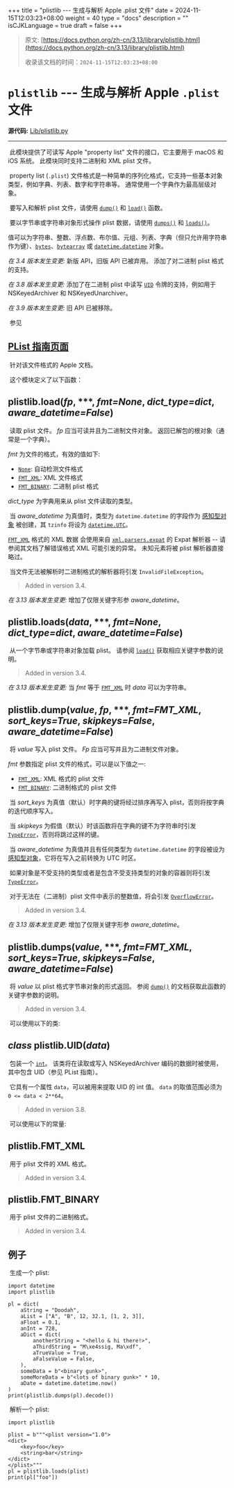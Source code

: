 +++
title = "plistlib --- 生成与解析 Apple .plist 文件"
date = 2024-11-15T12:03:23+08:00
weight = 40
type = "docs"
description = ""
isCJKLanguage = true
draft = false
+++

> 原文: [https://docs.python.org/zh-cn/3.13/library/plistlib.html](https://docs.python.org/zh-cn/3.13/library/plistlib.html)
>
> 收录该文档的时间：`2024-11-15T12:03:23+08:00`

# `plistlib` --- 生成与解析 Apple `.plist` 文件

**源代码:** [Lib/plistlib.py](https://github.com/python/cpython/tree/3.13/Lib/plistlib.py)

------

​	此模块提供了可读写 Apple "property list" 文件的接口，它主要用于 macOS 和 iOS 系统。 此模块同时支持二进制和 XML plist 文件。

​	property list (`.plist`) 文件格式是一种简单的序列化格式，它支持一些基本对象类型，例如字典、列表、数字和字符串等。 通常使用一个字典作为最高层级对象。

​	要写入和解析 plist 文件，请使用 [`dump()`](https://docs.python.org/zh-cn/3.13/library/plistlib.html#plistlib.dump) 和 [`load()`](https://docs.python.org/zh-cn/3.13/library/plistlib.html#plistlib.load) 函数。

​	要以字节串或字符串对象形式操作 plist 数据，请使用 [`dumps()`](https://docs.python.org/zh-cn/3.13/library/plistlib.html#plistlib.dumps) 和 [`loads()`](https://docs.python.org/zh-cn/3.13/library/plistlib.html#plistlib.loads)。

​	值可以为字符串、整数、浮点数、布尔值、元组、列表、字典（但只允许用字符串作为键）、[`bytes`](https://docs.python.org/zh-cn/3.13/library/stdtypes.html#bytes)、[`bytearray`](https://docs.python.org/zh-cn/3.13/library/stdtypes.html#bytearray) 或 [`datetime.datetime`](https://docs.python.org/zh-cn/3.13/library/datetime.html#datetime.datetime) 对象。

*在 3.4 版本发生变更:* 新版 API，旧版 API 已被弃用。 添加了对二进制 plist 格式的支持。

*在 3.8 版本发生变更:* 添加了在二进制 plist 中读写 [`UID`](https://docs.python.org/zh-cn/3.13/library/plistlib.html#plistlib.UID) 令牌的支持，例如用于 NSKeyedArchiver 和 NSKeyedUnarchiver。

*在 3.9 版本发生变更:* 旧 API 已被移除。

​	参见

## [PList 指南页面](https://developer.apple.com/library/archive/documentation/Cocoa/Conceptual/PropertyLists/)

​	针对该文件格式的 Apple 文档。

​	这个模块定义了以下函数：

## plistlib.**load**(*fp*, ***, *fmt=None*, *dict_type=dict*, *aware_datetime=False*)

​	读取 plist 文件。 *fp* 应当可读并且为二进制文件对象。 返回已解包的根对象（通常是一个字典）。

*fmt* 为文件的格式，有效的值如下:

- [`None`](https://docs.python.org/zh-cn/3.13/library/constants.html#None): 自动检测文件格式
- [`FMT_XML`](https://docs.python.org/zh-cn/3.13/library/plistlib.html#plistlib.FMT_XML): XML 文件格式
- [`FMT_BINARY`](https://docs.python.org/zh-cn/3.13/library/plistlib.html#plistlib.FMT_BINARY): 二进制 plist 格式

*dict_type* 为字典用来从 plist 文件读取的类型。

​	当 *aware_datetime* 为真值时，类型为 `datetime.datetime` 的字段作为 [感知型对象](https://docs.python.org/zh-cn/3.13/library/datetime.html#datetime-naive-aware) 被创建，其 `tzinfo` 将设为 [`datetime.UTC`](https://docs.python.org/zh-cn/3.13/library/datetime.html#datetime.UTC)。

[`FMT_XML`](https://docs.python.org/zh-cn/3.13/library/plistlib.html#plistlib.FMT_XML) 格式的 XML 数据 会使用来自 [`xml.parsers.expat`](https://docs.python.org/zh-cn/3.13/library/pyexpat.html#module-xml.parsers.expat) 的 Expat 解析器 -- 请参阅其文档了解错误格式 XML 可能引发的异常。 未知元素将被 plist 解析器直接略过。

​	当文件无法被解析时二进制格式的解析器将引发 `InvalidFileException`。

> Added in version 3.4.
>

*在 3.13 版本发生变更:* 增加了仅限关键字形参 *aware_datetime*。

## plistlib.**loads**(*data*, ***, *fmt=None*, *dict_type=dict*, *aware_datetime=False*)

​	从一个字节串或字符串对象加载 plist。 请参阅 [`load()`](https://docs.python.org/zh-cn/3.13/library/plistlib.html#plistlib.load) 获取相应关键字参数的说明。

> Added in version 3.4.
>

*在 3.13 版本发生变更:* 当 *fmt* 等于 [`FMT_XML`](https://docs.python.org/zh-cn/3.13/library/plistlib.html#plistlib.FMT_XML) 时 *data* 可以为字符串。

## plistlib.**dump**(*value*, *fp*, ***, *fmt=FMT_XML*, *sort_keys=True*, *skipkeys=False*, *aware_datetime=False*)

​	将 *value* 写入 plist 文件。 *Fp* 应当可写并且为二进制文件对象。

*fmt* 参数指定 plist 文件的格式，可以是以下值之一:

- [`FMT_XML`](https://docs.python.org/zh-cn/3.13/library/plistlib.html#plistlib.FMT_XML): XML 格式的 plist 文件
- [`FMT_BINARY`](https://docs.python.org/zh-cn/3.13/library/plistlib.html#plistlib.FMT_BINARY): 二进制格式的 plist 文件

​	当 *sort_keys* 为真值（默认）时字典的键将经过排序再写入 plist，否则将按字典的迭代顺序写入。

​	当 *skipkeys* 为假值（默认）时该函数将在字典的键不为字符串时引发 [`TypeError`](https://docs.python.org/zh-cn/3.13/library/exceptions.html#TypeError)，否则将跳过这样的键。

​	当 *aware_datetime* 为真值并且有任何类型为 `datetime.datetime` 的字段被设为 [感知型对象](https://docs.python.org/zh-cn/3.13/library/datetime.html#datetime-naive-aware)，它将在写入之前转换为 UTC 时区。

​	如果对象是不受支持的类型或者是包含不受支持类型的对象的容器则将引发 [`TypeError`](https://docs.python.org/zh-cn/3.13/library/exceptions.html#TypeError)。

​	对于无法在（二进制）plist 文件中表示的整数值，将会引发 [`OverflowError`](https://docs.python.org/zh-cn/3.13/library/exceptions.html#OverflowError)。

> Added in version 3.4.
>

*在 3.13 版本发生变更:* 增加了仅限关键字形参 *aware_datetime*。

## plistlib.**dumps**(*value*, ***, *fmt=FMT_XML*, *sort_keys=True*, *skipkeys=False*, *aware_datetime=False*)

​	将 *value* 以 plist 格式字节串对象的形式返回。 参阅 [`dump()`](https://docs.python.org/zh-cn/3.13/library/plistlib.html#plistlib.dump) 的文档获取此函数的关键字参数的说明。

> Added in version 3.4.
>

​	可以使用以下的类:

## *class* plistlib.**UID**(*data*)

​	包装一个 [`int`](https://docs.python.org/zh-cn/3.13/library/functions.html#int)。 该类将在读取或写入 NSKeyedArchiver 编码的数据时被使用，其中包含 UID（参见 PList 指南）。

​	它具有一个属性 `data`，可以被用来提取 UID 的 int 值。 `data` 的取值范围必须为 `0 <= data < 2**64`。

> Added in version 3.8.
>

​	可以使用以下的常量:

## plistlib.**FMT_XML**

​	用于 plist 文件的 XML 格式。

> Added in version 3.4.
>

## plistlib.**FMT_BINARY**

​	用于 plist 文件的二进制格式。

> Added in version 3.4.
>

## 例子

​	生成一个 plist:

```
import datetime
import plistlib

pl = dict(
    aString = "Doodah",
    aList = ["A", "B", 12, 32.1, [1, 2, 3]],
    aFloat = 0.1,
    anInt = 728,
    aDict = dict(
        anotherString = "<hello & hi there!>",
        aThirdString = "M\xe4ssig, Ma\xdf",
        aTrueValue = True,
        aFalseValue = False,
    ),
    someData = b"<binary gunk>",
    someMoreData = b"<lots of binary gunk>" * 10,
    aDate = datetime.datetime.now()
)
print(plistlib.dumps(pl).decode())
```

​	解析一个 plist:

```
import plistlib

plist = b"""<plist version="1.0">
<dict>
    <key>foo</key>
    <string>bar</string>
</dict>
</plist>"""
pl = plistlib.loads(plist)
print(pl["foo"])
```
